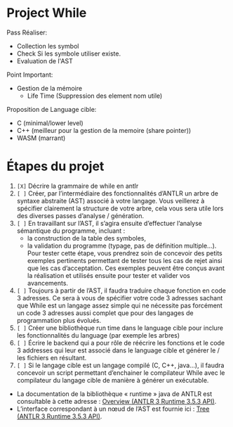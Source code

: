 # Project While

Pass Réaliser: 
- Collection les symbol
- Check Si les symbole utiliser existe.
- Evaluation de l'AST

Point Important:
- Gestion de la mémoire
    - Life Time (Suppression des element nom utile)

Proposition de Language cible:
- C (minimal/lower level)
- C++ (meilleur pour la gestion de la memoire (share pointer))
- WASM (marrant)

# Étapes du projet

1) `[X]` Décrire la grammaire de while en antlr
2) `[ ]` Créer, par l’intermédiaire des fonctionnalités d’ANTLR un arbre de syntaxe abstraite (AST) associé à votre langage. Vous veillerez à spécifier clairement la structure de votre arbre, cela vous sera utile lors des diverses passes d’analyse / génération.
3) `[ ]` En travaillant sur l’AST, il s’agira ensuite d’effectuer l’analyse sémantique du programme,
incluant :
    - la construction de la table des symboles,
    - la validation du programme (typage, pas de définition multiple…). Pour tester cette étape, vous prendrez soin de concevoir des petits exemples pertinents permettant de tester tous les cas de rejet ainsi que les cas d’acceptation. Ces exemples peuvent être conçus avant la réalisation et utilisés ensuite pour tester et valider vos avancements.
4) `[ ]` Toujours à partir de l’AST, il faudra traduire chaque fonction en code 3 adresses. Ce sera à vous de spécifier votre code 3 adresses sachant que While est un langage assez simple qui ne nécessite pas forcément un code 3 adresses aussi complet que pour des langages de programmation plus évolués.
5) `[ ]` Créer une bibliothèque run time dans le language cible pour inclure les fonctionnalités du language (par exemple les arbres)
6) `[ ]` Écrire le backend qui a pour rôle de réécrire les fonctions et le code 3 addresses qui leur est associé dans le language cible et générer le / les fichiers en résultant.
7) `[ ]` Si le langage cible est un langage compilé (C, C++, java…), il faudra concevoir un script permettant d’enchainer le compilateur While avec le compilateur du langage cible de manière à générer un exécutable.

- La documentation de la bibliothèque « runtime » java de ANTLR est consultable à cette adresse : [Overview (ANTLR 3 Runtime 3.5.3 API)](https://www.antlr3.org/api/Java/index.html).
- L’interface correspondant à un nœud de l’AST est fournie ici : [Tree (ANTLR 3 Runtime 3.5.3 API)](https://www.antlr3.org/api/Java/org/antlr/runtime/tree/Tree.html). 

